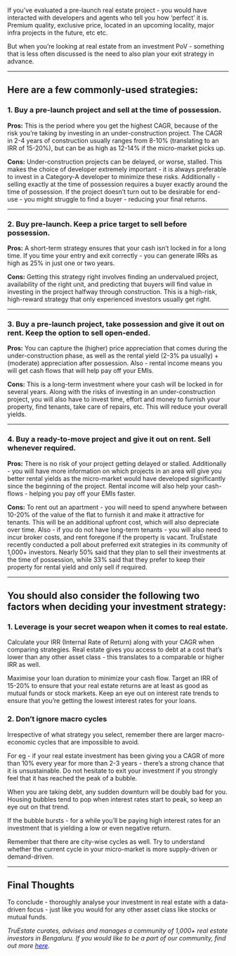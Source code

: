 If you’ve evaluated a pre-launch real estate project - you would have interacted with developers and agents who tell you how ‘perfect’ it is. Premium quality, exclusive price, located in an upcoming locality, major infra projects in the future, etc etc. 

But when you’re looking at real estate from an investment PoV - something that is less often discussed is the need to also plan your exit strategy in advance.

---

## Here are a few commonly-used strategies:

### 1. Buy a pre-launch project and sell at the time of possession.
**Pros:** This is the period where you get the highest CAGR, because of the risk you’re taking by investing in an under-construction project.
The CAGR in 2-4 years of construction usually ranges from 8-10% (translating to an IRR of 15-20%), but can be as high as 12-14% if the micro-market picks up. 

**Cons:** Under-construction projects can be delayed, or worse, stalled. This makes the choice of developer extremely important - it is always preferable to invest in a Category-A developer to minimize these risks.
Additionally - selling exactly at the time of possession requires a buyer exactly around the time of possession. If the project doesn’t turn out to be desirable for end-use - you might struggle to find a buyer - reducing your final returns.

---

### 2. Buy pre-launch. Keep a price target to sell before possession.
**Pros:** A short-term strategy ensures that your cash isn’t locked in for a long time. If you time your entry and exit correctly - you can generate IRRs as high as 25% in just one or two years.

**Cons:** Getting this strategy right involves finding an undervalued project, availability of the right unit, and predicting that buyers will find value in investing in the project halfway through construction.
This is a high-risk, high-reward strategy that only experienced investors usually get right.

---

### 3. Buy a pre-launch project, take possession and give it out on rent. Keep the option to sell open-ended.
**Pros:** You can capture the (higher) price appreciation that comes during the under-construction phase, as well as the rental yield (2-3% pa usually) + (moderate) appreciation after possession. Also - rental income means you will get cash flows that will help pay off your EMIs.

**Cons:** This is a long-term investment where your cash will be locked in for several years. Along with the risks of investing in an under-construction project, you will also have to invest time, effort and money to furnish your property, find tenants, take care of repairs, etc. This will reduce your overall yields.

---

### 4. Buy a ready-to-move project and give it out on rent. Sell whenever required.
**Pros:** There is no risk of your project getting delayed or stalled. Additionally - you will have more information on which projects in an area will give you better rental yields as the micro-market would have developed significantly since the beginning of the project.
Rental income will also help your cash-flows - helping you pay off your EMIs faster.

**Cons:** To rent out an apartment - you will need to spend anywhere between 10-20% of the value of the flat to furnish it and make it attractive for tenants. This will be an additional upfront cost, which will also depreciate over time. Also - if you do not have long-term tenants - you will also need to incur broker costs, and rent foregone if the property is vacant.
TruEstate recently conducted a poll about preferred exit strategies in its community of 1,000+ investors. Nearly 50% said that they plan to sell their investments at the time of possession, while 33% said that they prefer to keep their property for rental yield and only sell if required.

---

## You should also consider the following two factors when deciding your investment strategy:


### 1. Leverage is your secret weapon when it comes to real estate.
Calculate your IRR (Internal Rate of Return) along with your CAGR when comparing strategies. Real estate gives you access to debt at a cost that’s lower than any other asset class - this translates to a comparable or higher IRR as well.

Maximise your loan duration to minimize your cash flow. Target an IRR of 15-20% to ensure that your real estate returns are at least as good as mutual funds or stock markets. Keep an eye out on interest rate trends to ensure that you’re getting the lowest interest rates for your loans.

### 2. Don’t ignore macro cycles
Irrespective of what strategy you select, remember there are larger macro-economic cycles that are impossible to avoid.

For eg - if your real estate investment has been giving you a CAGR of more than 10% every year for more than 2-3 years - there’s a strong chance that it is unsustainable. Do not hesitate to exit your investment if you strongly feel that it has reached the peak of a bubble.

When you are taking debt, any sudden downturn will be doubly bad for you. Housing bubbles tend to pop when interest rates start to peak, so keep an eye out on that trend.

If the bubble bursts - for a while you’ll be paying high interest rates for an investment that is yielding a low or even negative return.

Remember that there are city-wise cycles as well. Try to understand whether the current cycle in your micro-market is more supply-driven or demand-driven.

---

## Final Thoughts

To conclude - thoroughly analyse your investment in real estate with a data-driven focus - just like you would for any other asset class like stocks or mutual funds.

*TruEstate curates, advises and manages a community of 1,000+ real estate investors in Bengaluru. If you would like to be a part of our community, find out more <a href="https://chat.whatsapp.com/L6ATHEfN9bGApZ5sBo8gUW" target="_blank" style="color: blue;">here</a>.*

